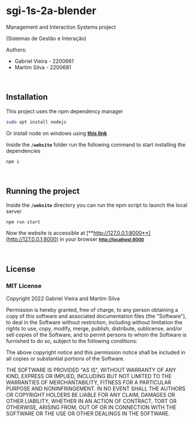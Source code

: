 # sgi-1s-2a-blender

<p>Management and Interaction Systems project</p>
<p>(Sistemas de Gestão e Interação)</p>

Authors:

-   Gabriel Vieira - 2200661
-   Martim Silva - 2200681

<br>

## Installation

This project uses the npm dependency manager

```bash
sudo apt install nodejs
```

Or install node on windows using [**this link**](https://nodejs.org)

Inside the **`/website`** folder run the following command to start installing the dependencies

```bash
npm i
```

<br>

## Running the project

Inside the **`/website`** directory you can run the npm script to launch the local server

```npm
npm run start
```

Now the website is accessible at [**http://127.0.0.1:8000**](http://127.0.0.1:8000) in your browser <small>[**http://localhost:8000**](http://localhost:8000)</small>

<br>

## License

### MIT License

Copyright 2022 Gabriel Vieira and Martim Silva

Permission is hereby granted, free of charge, to any person obtaining a copy of this software and associated documentation files (the "Software"), to deal in the Software without restriction, including without limitation the rights to use, copy, modify, merge, publish, distribute, sublicense, and/or sell copies of the Software, and to permit persons to whom the Software is furnished to do so, subject to the following conditions:

The above copyright notice and this permission notice shall be included in all copies or substantial portions of the Software.

THE SOFTWARE IS PROVIDED "AS IS", WITHOUT WARRANTY OF ANY KIND, EXPRESS OR IMPLIED, INCLUDING BUT NOT LIMITED TO THE WARRANTIES OF MERCHANTABILITY, FITNESS FOR A PARTICULAR PURPOSE AND NONINFRINGEMENT. IN NO EVENT SHALL THE AUTHORS OR COPYRIGHT HOLDERS BE LIABLE FOR ANY CLAIM, DAMAGES OR OTHER LIABILITY, WHETHER IN AN ACTION OF CONTRACT, TORT OR OTHERWISE, ARISING FROM, OUT OF OR IN CONNECTION WITH THE SOFTWARE OR THE USE OR OTHER DEALINGS IN THE SOFTWARE.
